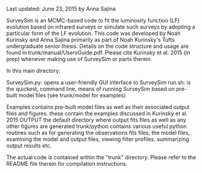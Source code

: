 Last updated: June 23, 2015 by Anna Sajina

SurveySim is an MCMC-based code to fit the luminosity function (LF) evolution based on infrared surveys or simulate such surveys by adopting a particular form of the LF evolution. This code was developed by Noah Kurinsky and Anna Sajina primarily as part of Noah Kurinsky's Tufts undergraduate senior thesis. Details on the code structure and usage are found in trunk/manual/UsersGuide.pdf. Please cite Kurinsky et al. 2015 (in prep) whenever making use of SurveySim or parts therein. 

In this main directory:
 
 SurveySim.py: opens a user-friendly GUI interface to SurveySim
 run.sh:       is the quickest, command line, means of running SurveySim based
               on pre-built model files (see trunk/model for examples)

 Examples      contains pre-built model files as well as their associated output files and figures. these contain the examples discussed in Kurinsky et al. 2015
 OUTPUT        the default directory where output fits files as well as any other figures are generated
 trunk/python  contains various useful python routines such as for generating the observations fits files, the model files, examining the model and output files, viewing filter profiles, summarizing output results etc.

The actual code is contained within the "trunk" directory. Please refer to the README file therein for compilation instructions.
